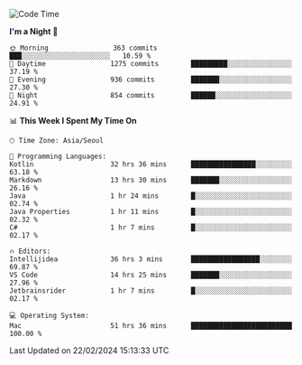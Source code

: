 <!--START_SECTION:waka-->
![Code Time](http://img.shields.io/badge/Code%20Time-386%20hrs%209%20mins-blue)

**I'm a Night 🦉** 

```text
🌞 Morning                363 commits         ███░░░░░░░░░░░░░░░░░░░░░░   10.59 % 
🌆 Daytime                1275 commits        █████████░░░░░░░░░░░░░░░░   37.19 % 
🌃 Evening                936 commits         ███████░░░░░░░░░░░░░░░░░░   27.30 % 
🌙 Night                  854 commits         ██████░░░░░░░░░░░░░░░░░░░   24.91 % 
```


📊 **This Week I Spent My Time On** 

```text
🕑︎ Time Zone: Asia/Seoul

💬 Programming Languages: 
Kotlin                   32 hrs 36 mins      ████████████████░░░░░░░░░   63.18 % 
Markdown                 13 hrs 30 mins      ███████░░░░░░░░░░░░░░░░░░   26.16 % 
Java                     1 hr 24 mins        █░░░░░░░░░░░░░░░░░░░░░░░░   02.74 % 
Java Properties          1 hr 11 mins        █░░░░░░░░░░░░░░░░░░░░░░░░   02.32 % 
C#                       1 hr 7 mins         █░░░░░░░░░░░░░░░░░░░░░░░░   02.17 % 

🔥 Editors: 
Intellijidea             36 hrs 3 mins       █████████████████░░░░░░░░   69.87 % 
VS Code                  14 hrs 25 mins      ███████░░░░░░░░░░░░░░░░░░   27.96 % 
Jetbrainsrider           1 hr 7 mins         █░░░░░░░░░░░░░░░░░░░░░░░░   02.17 % 

💻 Operating System: 
Mac                      51 hrs 36 mins      █████████████████████████   100.00 % 
```


 Last Updated on 22/02/2024 15:13:33 UTC
<!--END_SECTION:waka-->
